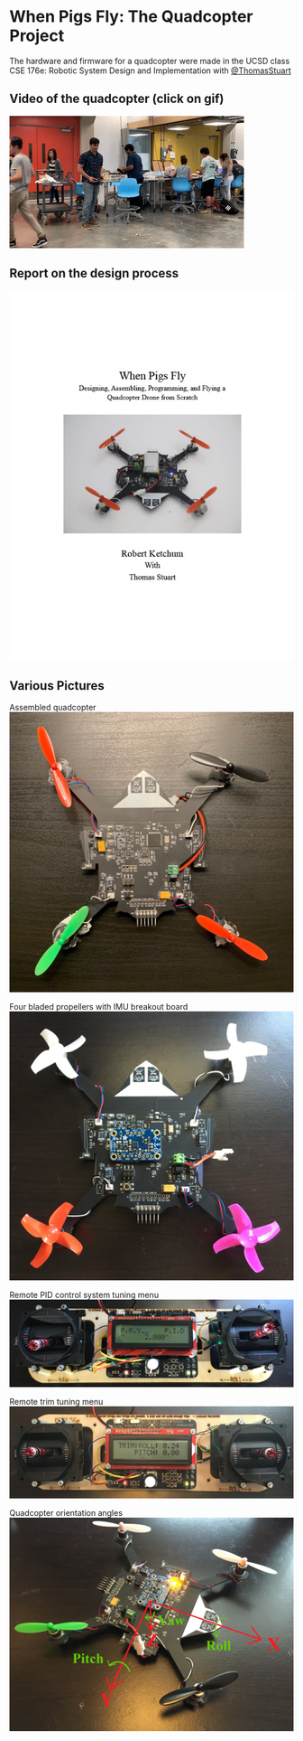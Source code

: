 # When Pigs Fly: The Quadcopter Project
The hardware and firmware for a quadcopter were made in the UCSD class CSE 176e: Robotic System Design and Implementation with [@ThomasStuart](https://github.com/ThomasStuart)

## Video of the quadcopter (click on gif)
[![flying gif](./hardware_2.0/IMAGES/flying_gif.gif)](https://www.youtube.com/watch?v=QjpneSxLLBc)

## Report on the design process
[![photoshoot picture](./hardware_2.0/IMAGES/report_first_page.jpg)](./Quadcopter_Report.pdf)

## Various Pictures

Assembled quadcopter
![assembled](./hardware_2.0/IMAGES/assembled.jpg)

Four bladed propellers with IMU breakout board
![four rotor](./hardware_2.0/IMAGES/four_rotor.jpg)

Remote PID control system tuning menu
![remote PID](./hardware_2.0/IMAGES/pid_tuning.jpg)

Remote trim tuning menu
![remote trim](./hardware_2.0/IMAGES/remote.jpg)

Quadcopter orientation angles
![orientation](./hardware_2.0/IMAGES/orientation.jpg)

